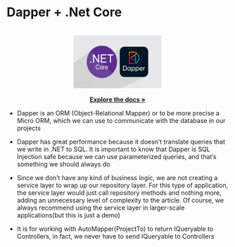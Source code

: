 # Dapper + .Net Core

<!-- PROJECT LOGO -->
<br />
<div align="center">
  <a href="https://github.com/javadbayat1365/DemoDapperNETCoreApi">
    <img src="https://github.com/javadbayat1365/DemoDapperNETCoreApi/blob/master/Demo-Dapper-NETApi/Images/fvasp109-svg.svg" alt="Logo" width="200" height="120">
  </a>

  <p align="center">
    <a href="https://github.com/javadbayat1365/DemoDapperNETCoreApi"><strong>Explore the docs »</strong></a>
  </p>
</div>

-  Dapper is an ORM (Object-Relational Mapper) or to be more precise a Micro ORM, which we can use to communicate with the database in our projects
-  Dapper has great performance because it doesn’t translate queries that we write in .NET to SQL. It is important to know that Dapper is SQL Injection safe because we can use parameterized queries, and that’s something we should always do

- Since we don’t have any kind of business logic, we are not creating a service layer to wrap up our repository layer. For this type of application, the service layer would just call repository methods and nothing more, adding an unnecessary level of complexity to the article. Of course, we always recommend using the service layer in larger-scale applications(but this is just a demo)
- It is for working with AutoMapper(ProjectTo) to return IQueryable to Controllers, in fact, we never have to send IQueryable to Controllers


